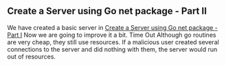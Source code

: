 ## Create a Server using Go net package - Part II

We have created a basic server in [Create a Server using Go net package - Part I](https://mehrnoosh.hashnode.dev/create-a-server-using-go-net-package)
Now we are going to improve it a bit. 
Time Out
Although go routines are very cheap, they still use resources. If a malicious user created several connections to the server and did nothing with them, the server would run out of resources.

